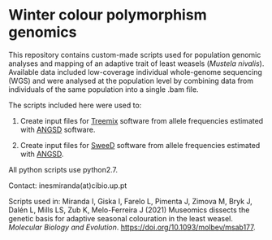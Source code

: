 # Winter colour polymorphism genomics

This repository contains custom-made scripts used for population genomic analyses and mapping of an adaptive trait of least weasels (*Mustela nivalis*). Available data included low-coverage individual whole-genome sequencing (WGS) and were analysed at the population level by combining data from individuals of the same population into a single .bam file.

The scripts included here were used to:

1. Create input files for [Treemix](https://bitbucket.org/nygcresearch/treemix/wiki/Home) software from allele frequencies estimated with [ANGSD](http://www.popgen.dk/angsd/index.php/ANGSD) software.

2. Create input files for [SweeD](https://cme.h-its.org/exelixis/web/software/sweed/) software from allele frequencies estimated with [ANGSD](http://www.popgen.dk/angsd/index.php/ANGSD).

All python scripts use python2.7.

Contact: inesmiranda(at)cibio.up.pt

Scripts used in: Miranda I, Giska I, Farelo L, Pimenta J, Zimova M, Bryk J, Dalén L, Mills LS, Zub K, Melo-Ferreira J (2021) Museomics dissects the genetic basis for adaptive seasonal colouration in the least weasel. *Molecular Biology and Evolution*. https://doi.org/10.1093/molbev/msab177.
